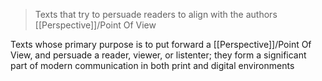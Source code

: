 > Texts that try to persuade readers to align with the authors [[Perspective]]/Point Of View

Texts whose primary purpose is to put forward a [[Perspective]]/Point Of View, and persuade a reader, viewer, or listenter; they form a significant part of modern communication in both print and digital environments